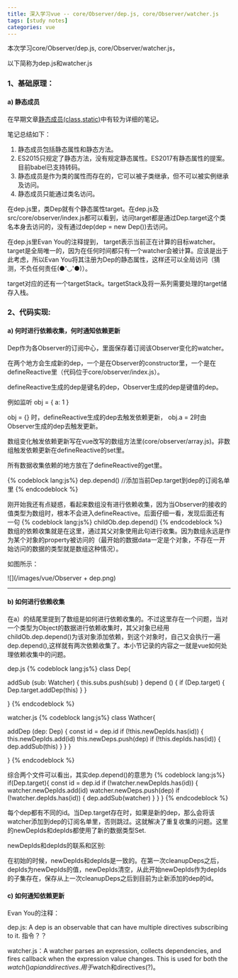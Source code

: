```yaml
---
title: 深入学习vue -- core/Observer/dep.js, core/Observer/watcher.js
tags: [study notes]
categories: vue
---
```


本次学习core/Observer/dep.js, core/Observer/watcher.js，

以下简称为dep.js和watcher.js

### 1、基础原理：

#### a) 静态成员

在早期文章[静态成员(class,static)](../ES6/static.md)中有较为详细的笔记。

笔记总结如下：

1. 静态成员包括静态属性和静态方法。
2. ES2015只规定了静态方法，没有规定静态属性。ES2017有静态属性的提案。目前babel已支持转码。
3. 静态成员是作为类的属性而存在的，它可以被子类继承，但不可以被实例继承及访问。
4. 静态成员只能通过类名访问。

在dep.js里，类Dep就有个静态属性target。在dep.js及src/core/observer/index.js都可以看到，访问target都是通过Dep.target这个类名本身去访问的，没有通过dep(dep = new Dep())去访问。

在dep.js里Evan You的注释提到， target表示当前正在计算的目标watcher。target是全局唯一的，因为在任何时间都只有一个watcher会被计算。应该是出于此考虑，所以Evan You将其注册为Dep的静态属性，这样还可以全局访问（猜测，不负任何责任(●'◡'●)）。

target对应的还有一个targetStack。targetStack及将一系列需要处理的target储存入栈。



### 2、代码实现:


#### a) 何时进行依赖收集，何时通知依赖更新

Dep作为各Observer的订阅中心，里面保存着订阅该Observer变化的watcher。

在两个地方会生成新的dep，一个是在Observer的constructor里，一个是在defineReactive里（代码位于core/observer/index.js）。

defineReactive生成的dep是键名的dep，Observer生成的dep是键值的dep。

例如监听 obj = { a: 1 }

obj = {} 时，defineReactive生成的dep去触发依赖更新， obj.a = 2时由Observer生成的dep去触发更新。

数组变化触发依赖更新写在vue改写的数组方法里(core/observer/array.js)。非数组触发依赖更新在defineReactive的set里。

所有数据收集依赖的地方放在了defineReactive的get里。

{% codeblock lang:js%}
dep.depend() //添加当前Dep.target到dep的订阅名单里
{% endcodeblock %}  

刚开始我还有点疑惑，看起来数组没有进行依赖收集，因为当Observer的接收的值类型为数组时，根本不会进入defineReactive。后面仔细一看，发现后面还有一句
{% codeblock lang:js%}
childOb.dep.depend()
{% endcodeblock %}   
数组的依赖收集就是在这里，通过其父对象使用此句进行收集。因为数组永远是作为某个对象的property被访问的（最开始的数据data一定是个对象，不存在一开始访问的数据的类型就是数组这种情况）。

如图所示：

![](/images/vue/Observer + dep.png)
____

#### b) 如何进行依赖收集

在a）的结尾里提到了数组是如何进行依赖收集的。不过这里存在一个问题，当对一个类型为Object的数据进行依赖收集时，其父对象已经用childOb.dep.depend()为该对象添加依赖，到这个对象时，自己又会执行一遍dep.depend(),这样就有两次依赖收集了。本小节记录的内容之一就是vue如何处理依赖收集中的问题。

dep.js
{% codeblock lang:js%}
class Dep{ 

  addSub (sub: Watcher) {
    this.subs.push(sub)
  }
  depend () {
    if (Dep.target) {
      Dep.target.addDep(this)
    }
  }
  
}
{% endcodeblock %}   

watcher.js
{% codeblock lang:js%}
class Wathcer{

  addDep (dep: Dep) {
    const id = dep.id
    if (!this.newDepIds.has(id)) {
      this.newDepIds.add(id)
      this.newDeps.push(dep)
      if (!this.depIds.has(id)) {
        dep.addSub(this)
      }
    }
  }
  
}
{% endcodeblock %}   

综合两个文件可以看出，其实dep.depend()的意思为
{% codeblock lang:js%}
    if(Dep.target){
        const id = dep.id
        if (!watcher.newDepIds.has(id)) {
          watcher.newDepIds.add(id)
          watcher.newDeps.push(dep)
          if (!watcher.depIds.has(id)) {
            dep.addSub(watcher)
          }
        }
    }
{% endcodeblock %}   

每个dep都有不同的id。当Dep.target存在时，如果是新的dep，那么会将该watcher添加到dep的订阅名单里，否则跳过。这就解决了重复收集的问题。这里的newDepIds和depIds都使用了新的数据类型Set.

newDepIds和depIds的联系和区别:

在初始的时候，newDepIds和depIds是一致的。在第一次cleanupDeps之后，depIds为newDepIds的值，newDepIds清空，从此开始newDepIds作为depIds的子集存在，保存从上一次cleanupDeps之后到目前为止新添加的dep的id。

#### c) 如何通知依赖更新

Evan You的注释：

dep.js: A dep is an observable that can have multiple directives subscribing to it. 指令？？

watcher.js：A watcher parses an expression, collects dependencies, and fires callback when the expression value changes. This is used for both the $watch() api and directives. 用于$watch和directives(?)。